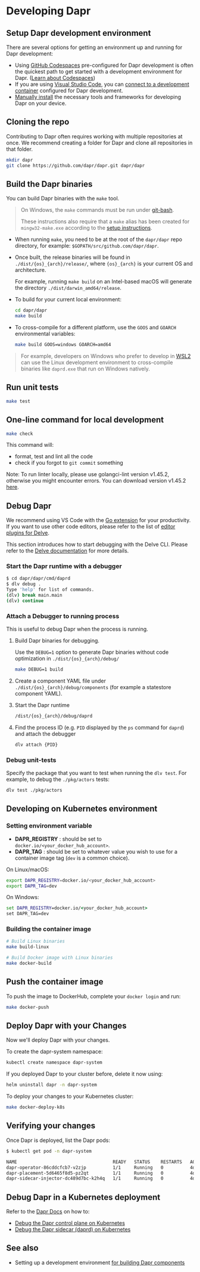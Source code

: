 # Developing Dapr

## Setup Dapr development environment

There are several options for getting an environment up and running for Dapr development:

- Using [GitHub Codespaces](https://docs.dapr.io/contributing/codespaces/) pre-configured for Dapr development is often the quickest path to get started with a development environment for Dapr. ([Learn about Codespaces](https://github.com/features/codespaces))
- If you are using [Visual Studio Code](https://code.visualstudio.com/), you can [connect to a development container](./setup-dapr-development-using-vscode.md) configured for Dapr development.
- [Manually install](./setup-dapr-development-env.md) the necessary tools and frameworks for developing Dapr on your device.

## Cloning the repo

Contributing to Dapr often requires working with multiple repositories at once. We recommend creating a folder for Dapr and clone all repositories in that folder.

```sh
mkdir dapr
git clone https://github.com/dapr/dapr.git dapr/dapr
```

## Build the Dapr binaries

You can build Dapr binaries with the `make` tool.

> On Windows, the `make` commands must be run under [git-bash](https://www.atlassian.com/git/tutorials/git-bash).
>
> These instructions also require that a `make` alias has been created for `mingw32-make.exe` according to the [setup instructions](./setup-dapr-development-env.md#installing-make).

- When running `make`, you need to be at the root of the `dapr/dapr` repo directory, for example: `$GOPATH/src/github.com/dapr/dapr`.

- Once built, the release binaries will be found in `./dist/{os}_{arch}/release/`, where `{os}_{arch}` is your current OS and architecture.

  For example, running `make build` on an Intel-based macOS will generate the directory `./dist/darwin_amd64/release`.

- To build for your current local environment:

   ```sh
   cd dapr/dapr
   make build
   ```

- To cross-compile for a different platform, use the `GOOS` and `GOARCH` environmental variables:

   ```sh
   make build GOOS=windows GOARCH=amd64
   ```

> For example, developers on Windows who prefer to develop in [WSL2](https://docs.microsoft.com/en-us/windows/wsl/install-win10) can use the Linux development environment to cross-compile binaries like `daprd.exe` that run on Windows natively.

## Run unit tests

```sh
make test
```

## One-line command for local development

```sh
make check
```

This command will:

- format, test and lint all the code 
- check if you forgot to `git commit` something

Note: To run linter locally, please use golangci-lint version v1.45.2, otherwise you might encounter errors. You can download version v1.45.2 [here](https://github.com/golangci/golangci-lint/releases/tag/v1.45.2).

## Debug Dapr

We recommend using VS Code with the [Go extension](https://marketplace.visualstudio.com/items?itemName=golang.Go) for your productivity. If you want to use other code editors, please refer to the list of [editor plugins for Delve](https://github.com/go-delve/delve/blob/master/Documentation/EditorIntegration.md).

This section introduces how to start debugging with the Delve CLI. Please refer to the [Delve documentation](https://github.com/go-delve/delve/tree/master/Documentation) for more details.

### Start the Dapr runtime with a debugger

```bash
$ cd dapr/dapr/cmd/daprd
$ dlv debug .
Type 'help' for list of commands.
(dlv) break main.main
(dlv) continue
```

### Attach a Debugger to running process

This is useful to debug Dapr when the process is running.

1. Build Dapr binaries for debugging.

   Use the `DEBUG=1` option to generate Dapr binaries without code optimization in `./dist/{os}_{arch}/debug/`

   ```bash
   make DEBUG=1 build
   ```

2. Create a component YAML file under `./dist/{os}_{arch}/debug/components` (for example a statestore component YAML).

3. Start the Dapr runtime

   ```bash
   /dist/{os}_{arch}/debug/daprd
   ```

4. Find the process ID (e.g. `PID` displayed by the `ps` command for `daprd`) and attach the debugger

   ```bash
   dlv attach {PID}
   ```

### Debug unit-tests

Specify the package that you want to test when running the `dlv test`. For example, to debug the `./pkg/actors` tests:

```bash
dlv test ./pkg/actors
```

## Developing on Kubernetes environment

### Setting environment variable

- **DAPR_REGISTRY** : should be set to `docker.io/<your_docker_hub_account>`.
- **DAPR_TAG** : should be set to whatever value you wish to use for a container image tag (`dev` is a common choice).

On Linux/macOS:

```bash
export DAPR_REGISTRY=docker.io/<your_docker_hub_account>
export DAPR_TAG=dev
```

On Windows:

```cmd
set DAPR_REGISTRY=docker.io/<your_docker_hub_account>
set DAPR_TAG=dev
```

### Building the container image

```bash
# Build Linux binaries
make build-linux

# Build Docker image with Linux binaries
make docker-build
```

## Push the container image

To push the image to DockerHub, complete your `docker login` and run:

```bash
make docker-push
```

## Deploy Dapr with your Changes

Now we'll deploy Dapr with your changes.

To create the dapr-system namespace:

```bash
kubectl create namespace dapr-system
```

If you deployed Dapr to your cluster before, delete it now using:

```bash
helm uninstall dapr -n dapr-system
```

To deploy your changes to your Kubernetes cluster:

```bash
make docker-deploy-k8s
```

## Verifying your changes

Once Dapr is deployed, list the Dapr pods:

```bash
$ kubectl get pod -n dapr-system

NAME                                    READY   STATUS    RESTARTS   AGE
dapr-operator-86cddcfcb7-v2zjp          1/1     Running   0          4d3h
dapr-placement-5d6465f8d5-pz2qt         1/1     Running   0          4d3h
dapr-sidecar-injector-dc489d7bc-k2h4q   1/1     Running   0          4d3h
```

## Debug Dapr in a Kubernetes deployment

Refer to the [Dapr Docs](https://docs.dapr.io/developing-applications/debugging/debug-k8s/) on how to:

- [Debug the Dapr control plane on Kubernetes](https://docs.dapr.io/developing-applications/debugging/debug-k8s/debug-dapr-services/)
- [Debug the Dapr sidecar (daprd) on Kubernetes](https://docs.dapr.io/developing-applications/debugging/debug-k8s/debug-daprd/)

## See also

- Setting up a development environment [for building Dapr components](https://github.com/dapr/components-contrib/blob/master/docs/developing-component.md)
